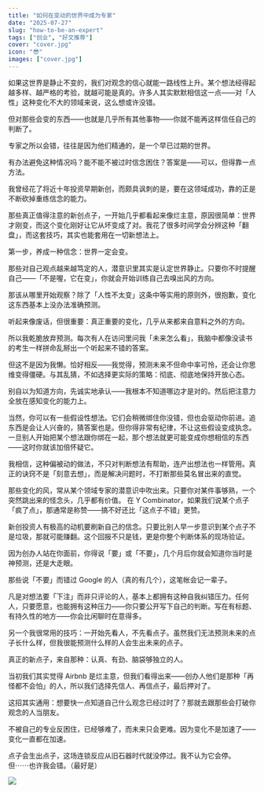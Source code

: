 ```yaml
---
title: "如何在变动的世界中成为专家"
date: "2025-07-27"
slug: "how-to-be-an-expert"
tags: ["创业", "好文推荐"]
cover: "cover.jpg"
icon: "😎"
images: ["cover.jpg"]
---
```

如果这世界是静止不变的，我们对观念的信心就能一路线性上升。某个想法经得起越多样、越严格的考验，就越可能是真的。许多人其实默默相信这一点——对「人性」这种变化不大的领域来说，这么想或许没错。



但对那些会变的东西——也就是几乎所有其他事物——你就不能再这样信任自己的判断了。



专家之所以会错，往往是因为他们精通的，是一个早已过期的世界。



有办法避免这种情况吗？能不能不被过时信念困住？答案是——可以，但得靠一点方法。



我曾经花了将近十年投资早期新创，而颇具讽刺的是，要在这领域成功，靠的正是不断砍掉重练信念的能力。



那些真正值得注意的新创点子，一开始几乎都看起来像烂主意，原因很简单：世界才刚变，而这个变化刚好让它从坏变成了对。我花了很多时间学会分辨这种「翻盘」，而这套技巧，其实也能套用在一切新想法上。



第一步，养成一种信念：世界一定会变。



那些对自己观点越来越笃定的人，潜意识里其实是认定世界静止。只要你不时提醒自己——「不是喔，它在变」，你就会开始训练自己去嗅出风的方向。



那该从哪里开始观察？除了「人性不太变」这条中等实用的原则外，很抱歉，变化这东西基本上没办法准确预测。



听起来像废话，但很重要：真正重要的变化，几乎从来都来自意料之外的方向。



所以我乾脆放弃预测。每次有人在访问里问我「未来怎么看」，我脑中都像没读书的考生一样拼命乱掰出一个听起来不错的答案。



但这不是因为我懒。恰好相反——我觉得，预测未来不但命中率可怜，还会让你思维变得僵硬。与其乱猜，不如选择更实际的策略：彻底、彻底地保持开放心态。



别自以为知道方向，先诚实地承认——我根本不知道哪边才是对的。然后把注意力全放在感知变化的能力上。



当然，你可以有一些假设性想法。它们会稍微绑住你没错，但也会驱动你前进。追东西是会让人兴奋的，猜答案也是。但你得非常有纪律，不让这些假设变成执念。
一旦别人开始把某个想法跟你绑在一起，那个想法就更可能变成你想相信的东西——这时你就该加倍怀疑它。



我相信，这种偏被动的做法，不只对判断想法有帮助，连产出想法也一样管用。真正的诀窍不是「刻意去想」，而是解决问题时，不打断那些莫名冒出来的直觉。



那些变化的风，常从某个领域专家的潜意识中吹出来。只要你对某件事够熟，一个突然跳出来的怪念头，几乎都有价值。
在 Y Combinator，如果我们说某个点子「疯了点」，那通常是称赞——搞不好还比「这点子不错」更赞。



新创投资人有极高的动机要刷新自己的信念。只要比别人早一步意识到某个点子不是垃圾，那就可能赚翻。这个回报不只是钱，更是你整个判断体系的现场验证。



因为创办人站在你面前，你得说「要」或「不要」，几个月后你就会知道你当时是神预测，还是大走眼。



那些说「不要」而错过 Google 的人（真的有几个），这笔帐会记一辈子。



凡是对想法要「下注」而非只评论的人，基本上都拥有这种自我纠错压力。任何人，只要愿意，也能拥有这种压力——你只要公开写下自己的判断。写在有标题、有持久性的地方——你会比闲聊时在意得多。



另一个我很常用的技巧：一开始先看人，不先看点子。虽然我们无法预测未来的点子长什么样，但我很能预测什么样的人会生出未来的点子。



真正的新点子，来自那种：认真、有劲、脑袋够独立的人。



当初我们其实觉得 Airbnb 是烂主意，但我们看得出来——创办人他们是那种「再怪都不会怕」的人，所以我们选择先信人、再信点子，最后押对了。



这招其实通用：想要快一点知道自己什么观念已经过时了？那就去跟那些会打破你观念的人当朋友。



不被自己的专业反困住，已经够难了，而未来只会更难。因为变化不是加速了——变化一直都在加速。



点子会生出点子，这场连锁反应从旧石器时代就没停过。我不认为它会停。
但⋯⋯也许我会错。（最好是）




![](https://prod-files-secure.s3.us-west-2.amazonaws.com/112d0858-5090-4d34-a606-b75eb8d65fd2/46476355-9cf3-4e99-9b7a-3531bc426380/1000202064.png?X-Amz-Algorithm=AWS4-HMAC-SHA256&X-Amz-Content-Sha256=UNSIGNED-PAYLOAD&X-Amz-Credential=ASIAZI2LB4667IXWPE3Y%2F20250822%2Fus-west-2%2Fs3%2Faws4_request&X-Amz-Date=20250822T232919Z&X-Amz-Expires=3600&X-Amz-Security-Token=IQoJb3JpZ2luX2VjEMf%2F%2F%2F%2F%2F%2F%2F%2F%2F%2FwEaCXVzLXdlc3QtMiJIMEYCIQDQVoVRnJPqzeQFcgFFOU2bRHbL3dOllSw3zw40HU9gAwIhAPDD0lWTb3fQSrAeA%2BbNx%2FDc5Ry2yK07XsLB8qsWzfz%2FKv8DCCAQABoMNjM3NDIzMTgzODA1Igz8II45zDcXkVEDmW0q3AO6HEKvMWDdVPpAauKNWRExJY9lBgw1oASwYOVXG90Agxdb8Bh%2Bl2ZC3o6%2B%2FietU%2BEU2hwie1ySEaZwkOYBx%2Flt8vvJrL5oxE6UVdc9kr1N6Qd0PK41xVXS4ZBERkO8B95azNRsNk13skUOrXt339ufT1A4aW8CeD75r1ZocJNc1ReRBBLQyV48bhAjJ5SEkrj7y6ny%2BxHM77uQ4W8Q40T%2F7AColdOl7qb7ChQt1OnNzRglrO9v3cHrUS01sO65zoiVBx%2Bp1bdc2EGMrrRbxssp1xpqeG2gQd%2FiOtGT6BGzjY51Tnw0UXCNmkguQWNdzs0oCO2Yq7QQKNTN1Ow5nz1CRg82Uycc1nBDYY9UHHaigbgY6GsusutAfIDJ9BxH5yPkER5X2G3VZJTicDzGZVNkGOut1h%2FLA%2FWE0%2FbelMk3eLen%2BPqecrj9ZeNPPY%2BsmkcJfy6BvrPOoSirtjFnJ%2FpOnlqeSxvZjxYoaGOCH2HDe9ug7A3GzEzdrVAa5NRHatHViGmLoueLuY5UQRS4iwLdGaVtZvbgGOvgumyK163TFxlLdd6gKBXBBkJ5CEr%2BOdOK2NnfXNL1s5XPYepfX8CDuw%2FL1nsCrlx%2BYZR0YnfhmcFKtI2Kbi5kcAh95DCz9KPFBjqkAcd6x3m%2FGlxvj1GuZnIdQ2Be1nAIwc1Z6cPqNYubz4nzyaphESRMJwp83sFyDNC9%2Br30T%2FSPhSrLVFXlXHc16Ub7GdzfbSRTNQ0Wx3Grdl2JAyLHTH3oi9RG7YLgO1GXQ7kWz7I1WlR%2BWM%2FMnhL5uQsl4z%2FF8p%2BbLgSE39pDsQjMOXyTghPqmvix%2BAlTpq6D%2FiL7eavL%2BAvK%2FjJ7mM6akiams09q&X-Amz-Signature=d51f08dee772a6563d8f04c79e4280cb0e57e4417c68ed4b4a2fb35ad5fb10e3&X-Amz-SignedHeaders=host&x-amz-checksum-mode=ENABLED&x-id=GetObject)

